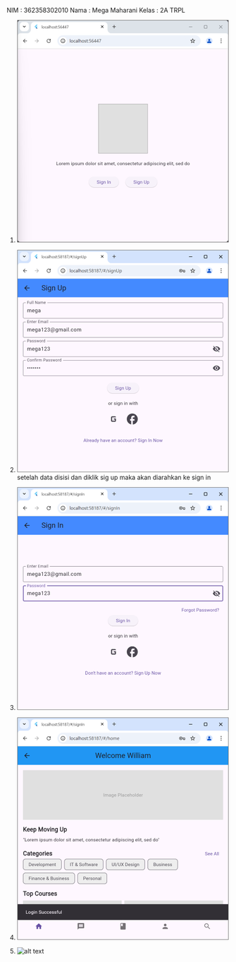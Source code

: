 NIM   : 362358302010
Nama  : Mega Maharani
Kelas : 2A TRPL

1. ![alt text](image/splash_screen.png)

2. ![alt text](image/sign_up.png)
setelah data disisi dan diklik sig up maka akan diarahkan ke sign in

3. ![alt text](image/sign_in.png)
4. ![alt text](image/home_page.png)
5. ![alt text](image.png)